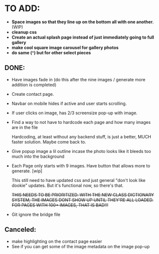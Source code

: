 # TO ADD:
- **Space images so that they line up on the bottom all with one another.** (WIP)
- **cleanup css**
- **Create an actual splash page instead of just immediately going to full gallery**
- **make cool square image carousel for gallery photos**
- **do same (^) but for other select pieces**



## DONE:
- Have images fade in (do this after the nine images / generate more addition is completed)
- Create contact page.
- Navbar on mobile hides if active and user starts scrolling.
- If user clicks on image, has 2/3 screensize pop-up with image.
- Find a way to not have to hardcode each page and how many images are in the file

    Hardcoding, at least without any backend stuff, is just a better, MUCH faster solution. Maybe come back to.
  
- Give popup image a lil outline incase the photo looks like it bleeds too much into the background

- Each Page only starts with 9 images. Have button that allows more to generate. [wip]

    This still need to have updated css and just general "don't look like dookie" updates. But it's functional now, so there's that.

  ~~THIS NEEDS TO BE PRIORITIZED. WITH THE NEW CLASS DICTIONARY SYSTEM, THE IMAGES DONT SHOW UP UNTIL THEY'RE ALL LOADED. FOR PAGES WITH 100+ IMAGES, THAT IS BAD!!!~~

- Git ignore the bridge file

## Canceled:
- make highlighting on the contact page easier
- See if you can get some of the image metadata on the image pop-up

